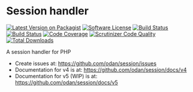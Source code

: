# Session handler

[![Latest Version on Packagist](https://img.shields.io/github/release/odan/session.svg)](https://github.com/odan/session/releases)
[![Software License](https://img.shields.io/badge/license-MIT-brightgreen.svg)](LICENSE)
[![Build Status](https://travis-ci.org/odan/session.svg?branch=master)](https://travis-ci.org/odan/session)
[![Build Status](https://github.com/odan/session/workflows/build/badge.svg)](https://github.com/odan/session/actions)
[![Code Coverage](https://scrutinizer-ci.com/g/odan/session/badges/coverage.png?b=master)](https://scrutinizer-ci.com/g/odan/session/?branch=master)
[![Scrutinizer Code Quality](https://scrutinizer-ci.com/g/odan/session/badges/quality-score.png?b=master)](https://scrutinizer-ci.com/g/odan/session/?branch=master)
[![Total Downloads](https://img.shields.io/packagist/dt/odan/session.svg)](https://packagist.org/packages/odan/session/stats)

A session handler for PHP

* Create issues at: https://github.com/odan/session/issues
* Documentation for v4 is at: https://github.com/odan/session/docs/v4
* Documentation for v5 (WIP) is at: https://github.com/odan/session/docs/v5
